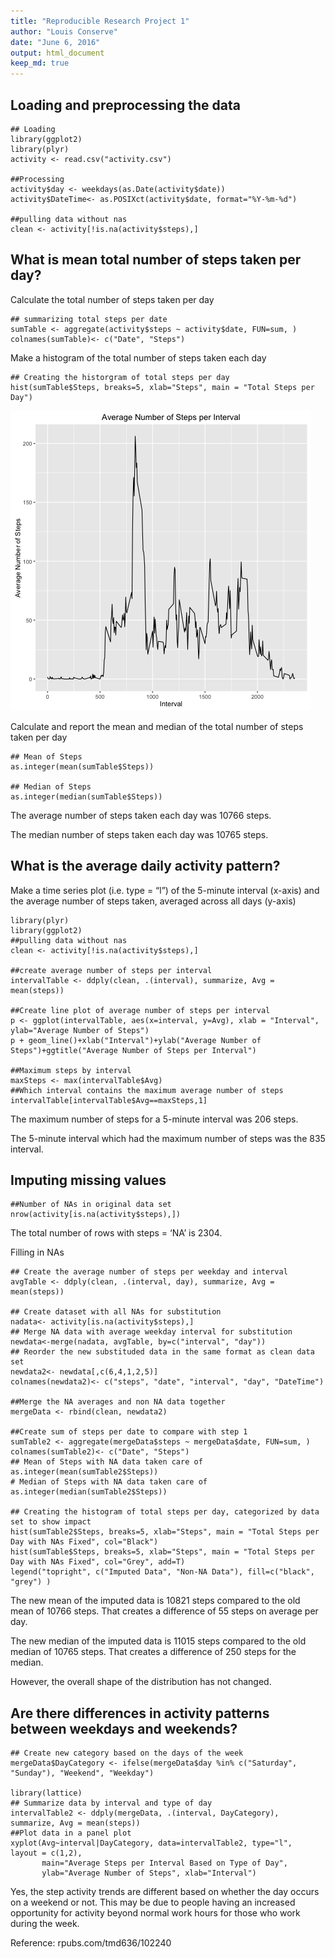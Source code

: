```yaml
---
title: "Reproducible Research Project 1"
author: "Louis Conserve"
date: "June 6, 2016"
output: html_document
keep_md: true
---
```


## Loading and preprocessing the data

```{r}
## Loading
library(ggplot2)
library(plyr)
activity <- read.csv("activity.csv")

##Processing
activity$day <- weekdays(as.Date(activity$date))
activity$DateTime<- as.POSIXct(activity$date, format="%Y-%m-%d")

##pulling data without nas
clean <- activity[!is.na(activity$steps),]
```

## What is mean total number of steps taken per day?

Calculate the total number of steps taken per day
```{r}
## summarizing total steps per date
sumTable <- aggregate(activity$steps ~ activity$date, FUN=sum, )
colnames(sumTable)<- c("Date", "Steps")
```

Make a histogram of the total number of steps taken each day
```{r, echo=TRUE}
## Creating the historgram of total steps per day
hist(sumTable$Steps, breaks=5, xlab="Steps", main = "Total Steps per Day")
```
![Sample panel plot](Chunk1.1.png) 

Calculate and report the mean and median of the total number of steps taken per day
```{r}
## Mean of Steps
as.integer(mean(sumTable$Steps))

## Median of Steps
as.integer(median(sumTable$Steps))
```

The average number of steps taken each day was 10766 steps.

The median number of steps taken each day was 10765 steps.

## What is the average daily activity pattern?

Make a time series plot (i.e. type = “l”) of the 5-minute interval (x-axis) and the average number of steps taken, averaged across all days (y-axis)

```{r, echo=TRUE}
library(plyr)
library(ggplot2)
##pulling data without nas
clean <- activity[!is.na(activity$steps),]

##create average number of steps per interval
intervalTable <- ddply(clean, .(interval), summarize, Avg = mean(steps))

##Create line plot of average number of steps per interval
p <- ggplot(intervalTable, aes(x=interval, y=Avg), xlab = "Interval", ylab="Average Number of Steps")
p + geom_line()+xlab("Interval")+ylab("Average Number of Steps")+ggtitle("Average Number of Steps per Interval")

##Maximum steps by interval
maxSteps <- max(intervalTable$Avg)
##Which interval contains the maximum average number of steps
intervalTable[intervalTable$Avg==maxSteps,1]
```

The maximum number of steps for a 5-minute interval was 206 steps.

The 5-minute interval which had the maximum number of steps was the 835 interval.

## Imputing missing values

```{r}
##Number of NAs in original data set
nrow(activity[is.na(activity$steps),])
```

The total number of rows with steps = ‘NA’ is 2304. 

Filling in NAs
```{r,echo=TRUE}
## Create the average number of steps per weekday and interval
avgTable <- ddply(clean, .(interval, day), summarize, Avg = mean(steps))

## Create dataset with all NAs for substitution
nadata<- activity[is.na(activity$steps),]
## Merge NA data with average weekday interval for substitution
newdata<-merge(nadata, avgTable, by=c("interval", "day"))
## Reorder the new substituded data in the same format as clean data set
newdata2<- newdata[,c(6,4,1,2,5)]
colnames(newdata2)<- c("steps", "date", "interval", "day", "DateTime")

##Merge the NA averages and non NA data together
mergeData <- rbind(clean, newdata2)

##Create sum of steps per date to compare with step 1
sumTable2 <- aggregate(mergeData$steps ~ mergeData$date, FUN=sum, )
colnames(sumTable2)<- c("Date", "Steps")
## Mean of Steps with NA data taken care of
as.integer(mean(sumTable2$Steps))
# Median of Steps with NA data taken care of
as.integer(median(sumTable2$Steps))

## Creating the histogram of total steps per day, categorized by data set to show impact
hist(sumTable2$Steps, breaks=5, xlab="Steps", main = "Total Steps per Day with NAs Fixed", col="Black")
hist(sumTable$Steps, breaks=5, xlab="Steps", main = "Total Steps per Day with NAs Fixed", col="Grey", add=T)
legend("topright", c("Imputed Data", "Non-NA Data"), fill=c("black", "grey") )
```

The new mean of the imputed data is 10821 steps compared to the old mean of 10766 steps. That creates a difference of 55 steps on average per day.

The new median of the imputed data is 11015 steps compared to the old median of 10765 steps. That creates a difference of 250 steps for the median.

However, the overall shape of the distribution has not changed.

## Are there differences in activity patterns between weekdays and weekends?
```{r, echo=TRUE}
## Create new category based on the days of the week
mergeData$DayCategory <- ifelse(mergeData$day %in% c("Saturday", "Sunday"), "Weekend", "Weekday")

library(lattice)
## Summarize data by interval and type of day
intervalTable2 <- ddply(mergeData, .(interval, DayCategory), summarize, Avg = mean(steps))
##Plot data in a panel plot
xyplot(Avg~interval|DayCategory, data=intervalTable2, type="l",  layout = c(1,2),
       main="Average Steps per Interval Based on Type of Day", 
       ylab="Average Number of Steps", xlab="Interval")
```

Yes, the step activity trends are different based on whether the day occurs on a weekend or not. This may be due to people having an increased opportunity for activity beyond normal work hours for those who work during the week.

Reference: rpubs.com/tmd636/102240
